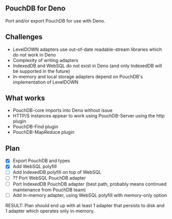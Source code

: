 ## PouchDB for Deno

Port and/or export PouchDB for use with Deno.

## Challenges

- LevelDOWN adapters use out-of-date readable-stream libraries which do not work in Deno
- Complexity of writing adapters
- IndexedDB and WebSQL do not exist in Deno (and only IndexedDB will be supported in the future)
- In-memory and local storage adapters depend on PouchDB's implementation of LevelDOWN

## What works

- PouchDB-core imports into Deno without issue
- HTTP/S instances appear to work using PouchDB-Server using the http plugin
- PouchDB-Find plugin
- PouchDB-MapReduce plugin

## Plan

- [x] Export PouchDB and types
- [x] Add WebSQL polyfill
- [ ] Add IndexedDB polyfill on top of WebSQL
- [ ] ?? Port WebSQL PouchDB adapter
- [ ] Port IndexedDB PouchDB adapter (best path, probably means continued maintenance from PouchDB team)
- [ ] Add in-memory adapter, using WebSQL polyfill with memory-only option

RESULT: Plan should end up with at least 1 adapter that persists to disk and 1 adapter which operates only in-memory.
